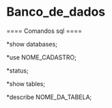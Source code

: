    # Banco_de_dados
==== Comandos sql ====

*show databases;

*use NOME_CADASTRO;

*status;

*show tables;

*describe NOME_DA_TABELA; 
